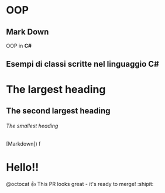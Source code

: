 # OOP 

## Mark Down

OOP in **C#**
## Esempi di classi scritte nel linguaggio C#

# The largest heading
## The second largest heading
###### The smallest heading
[Markdown]) f

# Hello!!

@octocat :+1: This PR looks great - it's ready to merge! :shipit:

